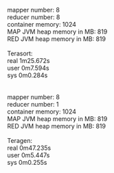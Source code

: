 mapper number: 8 <br />reducer number: 8 <br />container memory: 1024 <br />MAP JVM heap memory in MB: 819 <br />RED JVM heap memory in MB: 819 <br /> <br />Terasort: <br />real    1m25.672s <br />user    0m7.594s <br />sys     0m0.284s <br /> <br /> <br />mapper number: 8 <br />reducer number: 1 <br />container memory: 1024 <br />MAP JVM heap memory in MB: 819 <br />RED JVM heap memory in MB: 819 <br /> <br />Teragen: <br />real    0m47.235s <br />user    0m5.447s <br />sys     0m0.255s <br />